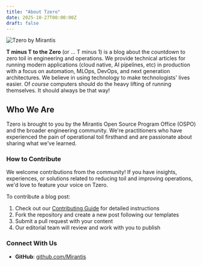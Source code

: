 ```yaml
---
title: "About Tzero"
date: 2025-10-27T00:00:00Z
draft: false
---
```


![Tzero by Mirantis](/images/t0-mirantis.jpeg)

**T minus T to the Zero** (or ... T minus 1) is a blog about the countdown to zero toil in engineering and operations. We provide technical articles for running modern applications (cloud native, AI pipelines, etc) in production with a focus on automation, MLOps, DevOps, and next generation architectures. We believe in using technology to make technologists' lives easier.
Of *course* computers should do the heavy lifting of running themselves. It should always be that way!

## Who We Are

Tzero is brought to you by the Mirantis Open Source Program Office (OSPO) and the broader engineering community. We're practitioners who have experienced the pain of operational toil firsthand and are passionate about sharing what we've learned.

### How to Contribute

We welcome contributions from the community! If you have insights, experiences, or solutions related to reducing toil and improving operations, we'd love to feature your voice on Tzero.

To contribute a blog post:

1. Check out our [Contributing Guide](https://github.com/mirantis/t0-blog/blob/main/README.md) for detailed instructions
2. Fork the repository and create a new post following our templates
3. Submit a pull request with your content
4. Our editorial team will review and work with you to publish

### Connect With Us

- **GitHub**: [github.com/Mirantis](https://github.com/mirantis)

